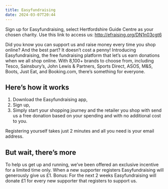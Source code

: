 ```yaml
---
title: Easyfundraising
date: 2024-03-07T20:44
---
```

Sign up for Easyfundraising, select Hertfordshire Guide Centre as your chosen charity. Use this link to access us: <http://efraising.org/DN1n03cgt6>

Did you know you can support us and raise money every time you shop online? And the best part? It doesn’t cost a penny! Introducing Easyfundraising, the free fundraising platform that let’s us earn donations when we all shop online. With 8,100+ brands to choose from, including Tesco, Sainsbury’s, John Lewis & Partners, Sports Direct, ASOS, M&S, Boots, Just Eat, and Booking.com, there’s something for everyone.

## Here’s how it works

1. Download the Easyfundraising app,
2. Sign up,
3. Simply start your shopping journey and the retailer you shop with send us a free donation based on your spending and with no additional cost to you.

Registering yourself takes just 2 minutes and all you need is your email address.

## But wait, there’s more

To help us get up and running, we’ve been offered an exclusive incentive for a limited time only. When a new supporter registers Easyfundraising will generously give us £1. Bonus: For the next 2 weeks Easyfundraising will donate £1 for every new supporter that registers to support us.
